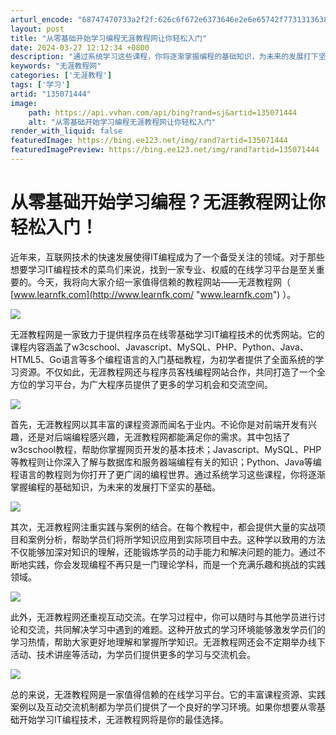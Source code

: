 ```yaml
---
arturl_encode: "68747470733a2f2f:626c6f672e6373646e2e6e65742f773131363835383338392f:61727469636c652f64657461696c732f313335303731343434"
layout: post
title: "从零基础开始学习编程无涯教程网让你轻松入门"
date: 2024-03-27 12:12:34 +0800
description: "通过系统学习这些课程，你将逐渐掌握编程的基础知识，为未来的发展打下坚实的基础。它的课程内容涵盖了w3"
keywords: "无涯教程网"
categories: ['无涯教程']
tags: ['学习']
artid: "135071444"
image:
    path: https://api.vvhan.com/api/bing?rand=sj&artid=135071444
    alt: "从零基础开始学习编程无涯教程网让你轻松入门"
render_with_liquid: false
featuredImage: https://bing.ee123.net/img/rand?artid=135071444
featuredImagePreview: https://bing.ee123.net/img/rand?artid=135071444
---
```


# 从零基础开始学习编程？无涯教程网让你轻松入门！

近年来，互联网技术的快速发展使得IT编程成为了一个备受关注的领域。对于那些想要学习IT编程技术的菜鸟们来说，找到一家专业、权威的在线学习平台是至关重要的。今天，我将向大家介绍一家值得信赖的教程网站——无涯教程网（
[www.learnfk.com](http://www.learnfk.com/ "www.learnfk.com")
）。

![](https://i-blog.csdnimg.cn/blog_migrate/5029e7cba903272c9180af37d6ba01dd.png)

无涯教程网是一家致力于提供程序员在线零基础学习IT编程技术的优秀网站。它的课程内容涵盖了w3cschool、Javascript、MySQL、PHP、Python、Java、HTML5、Go语言等多个编程语言的入门基础教程，为初学者提供了全面系统的学习资源。不仅如此，无涯教程网还与程序员客栈编程网站合作，共同打造了一个全方位的学习平台，为广大程序员提供了更多的学习机会和交流空间。

![](https://i-blog.csdnimg.cn/blog_migrate/1ee554c3478946ec85ab8582cfff06d5.png)

首先，无涯教程网以其丰富的课程资源而闻名于业内。不论你是对前端开发有兴趣，还是对后端编程感兴趣，无涯教程网都能满足你的需求。其中包括了w3cschool教程，帮助你掌握网页开发的基本技术；Javascript、MySQL、PHP等教程则让你深入了解与数据库和服务器端编程有关的知识；Python、Java等编程语言的教程则为你打开了更广阔的编程世界。通过系统学习这些课程，你将逐渐掌握编程的基础知识，为未来的发展打下坚实的基础。

![](https://i-blog.csdnimg.cn/blog_migrate/b84402613686bdb96c3498e7956de629.png)

其次，无涯教程网注重实践与案例的结合。在每个教程中，都会提供大量的实战项目和案例分析，帮助学员们将所学知识应用到实际项目中去。这种学以致用的方法不仅能够加深对知识的理解，还能锻炼学员的动手能力和解决问题的能力。通过不断地实践，你会发现编程不再只是一门理论学科，而是一个充满乐趣和挑战的实践领域。

![](https://i-blog.csdnimg.cn/blog_migrate/d1905acfd152fefdee9aec9d45e2d969.png)

此外，无涯教程网还重视互动交流。在学习过程中，你可以随时与其他学员进行讨论和交流，共同解决学习中遇到的难题。这种开放式的学习环境能够激发学员们的学习热情，帮助大家更好地理解和掌握所学知识。无涯教程网还会不定期举办线下活动、技术讲座等活动，为学员们提供更多的学习与交流机会。

![](https://i-blog.csdnimg.cn/blog_migrate/85dc21eaccac514d93dcaf0eb4d6ba27.png)

总的来说，无涯教程网是一家值得信赖的在线学习平台。它的丰富课程资源、实践案例以及互动交流机制都为学员们提供了一个良好的学习环境。如果你想要从零基础开始学习IT编程技术，无涯教程网将是你的最佳选择。